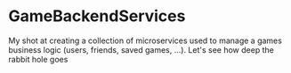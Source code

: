 # GameBackendServices
My shot at creating a collection of microservices used to manage a games business logic (users, friends, saved games, ...). Let's see how deep the rabbit hole goes
